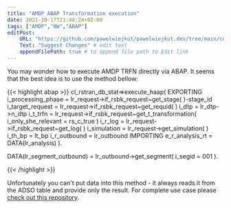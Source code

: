 ```yaml
---
title: "AMDP ABAP Transformation execution"
date: 2021-10-17T21:44:24+02:00
tags: ["AMDP","BW","ABAP"]
editPost:
    URL: "https://github.com/pawelwiejkut/pawelwiejkut.dev/tree/main/content"
    Text: "Suggest Changes" # edit text
    appendFilePath: true # to append file path to Edit link
---
```


You may wonder how to execute AMDP TRFN directly via ABAP. It seems that the best idea is to use the method bellow:

{{< highlight abap >}}
cl_rstran_db_stat=>execute_haap(
    EXPORTING
        i_processing_phase      = lr_request->if_rsbk_request~get_stage( )-stage_id
        i_target_request        = lr_request->if_rsbk_request~get_requid( )
        i_dtp                   = lr_dtp->n_dtp
        i_t_trfn                = lr_request->if_rsbk_request~get_t_transformation( i_only_she_relevant = rs_c_true )
        i_r_log                 = lr_request->if_rsbk_request~get_log( )
        i_simulation            = lr_request->get_simulation( )
        i_th_bp                 = lt_bp
        i_r_outbound            = lr_outbound
    IMPORTING
        e_r_analysis_rt         = DATA(lr_analysis) ).

DATA(lr_segment_outbound) = lr_outbound->get_segment( i_segid = 001 ).

{{< /highlight >}}

Unfortunately you can't put data into this method - it always reads it from the ADSO table and provide only the result. For complete use case please [check out this repository](https://github.com/pawelwiejkut/bw_trfn_tester/blob/old/src/zcl_bw_trfn_tester_amdp.clas.abap).